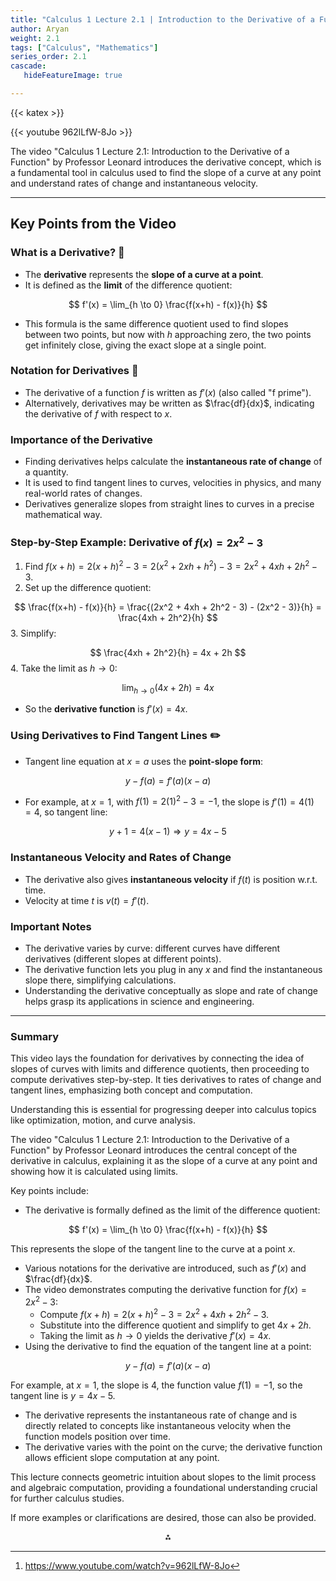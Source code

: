 ```yaml
---
title: "Calculus 1 Lecture 2.1 | Introduction to the Derivative of a Function"
author: Aryan
weight: 2.1
tags: ["Calculus", "Mathematics"]
series_order: 2.1
cascade:
   hideFeatureImage: true

---
```


{{< katex >}}

{{< youtube 962lLfW-8Jo >}}

The video "Calculus 1 Lecture 2.1: Introduction to the Derivative of a Function" by Professor Leonard introduces the derivative concept, which is a fundamental tool in calculus used to find the slope of a curve at any point and understand rates of change and instantaneous velocity.

***

## Key Points from the Video

### What is a Derivative? 🧮

- The **derivative** represents the **slope of a curve at a point**.
- It is defined as the **limit** of the difference quotient:

$$
f'(x) = \lim_{h \to 0} \frac{f(x+h) - f(x)}{h}
$$
- This formula is the same difference quotient used to find slopes between two points, but now with $h$ approaching zero, the two points get infinitely close, giving the exact slope at a single point.


### Notation for Derivatives 📝

- The derivative of a function $f$ is written as $f'(x)$ (also called "f prime").
- Alternatively, derivatives may be written as $\frac{df}{dx}$, indicating the derivative of $f$ with respect to $x$.


### Importance of the Derivative

- Finding derivatives helps calculate the **instantaneous rate of change** of a quantity.
- It is used to find tangent lines to curves, velocities in physics, and many real-world rates of changes.
- Derivatives generalize slopes from straight lines to curves in a precise mathematical way.


### Step-by-Step Example: Derivative of $f(x) = 2x^2 - 3$

1. Find $f(x+h) = 2(x+h)^2 - 3 = 2(x^2 + 2xh + h^2) - 3 = 2x^2 + 4xh + 2h^2 - 3$.
2. Set up the difference quotient:

$$
\frac{f(x+h) - f(x)}{h} = \frac{(2x^2 + 4xh + 2h^2 - 3) - (2x^2 - 3)}{h} = \frac{4xh + 2h^2}{h}
$$
3. Simplify:

$$
\frac{4xh + 2h^2}{h} = 4x + 2h
$$
4. Take the limit as $h \to 0$:

$$
\lim_{h \to 0} (4x + 2h) = 4x
$$

- So the **derivative function** is $f'(x) = 4x$.


### Using Derivatives to Find Tangent Lines ✏️

- Tangent line equation at $x = a$ uses the **point-slope form**:

$$
y - f(a) = f'(a)(x - a)
$$
- For example, at $x=1$, with $f(1) = 2(1)^2 - 3 = -1$, the slope is $f'(1) = 4(1) = 4$, so tangent line:

$$
y + 1 = 4(x - 1) \Rightarrow y = 4x - 5
$$


### Instantaneous Velocity and Rates of Change

- The derivative also gives **instantaneous velocity** if $f(t)$ is position w.r.t. time.
- Velocity at time $t$ is $v(t) = f'(t)$.


### Important Notes

- The derivative varies by curve: different curves have different derivatives (different slopes at different points).
- The derivative function lets you plug in any $x$ and find the instantaneous slope there, simplifying calculations.
- Understanding the derivative conceptually as slope and rate of change helps grasp its applications in science and engineering.

***

### Summary

This video lays the foundation for derivatives by connecting the idea of slopes of curves with limits and difference quotients, then proceeding to compute derivatives step-by-step. It ties derivatives to rates of change and tangent lines, emphasizing both concept and computation.

Understanding this is essential for progressing deeper into calculus topics like optimization, motion, and curve analysis.

The video "Calculus 1 Lecture 2.1: Introduction to the Derivative of a Function" by Professor Leonard introduces the central concept of the derivative in calculus, explaining it as the slope of a curve at any point and showing how it is calculated using limits.

Key points include:

- The derivative is formally defined as the limit of the difference quotient:

$$
f'(x) = \lim_{h \to 0} \frac{f(x+h) - f(x)}{h}
$$

This represents the slope of the tangent line to the curve at a point $x$.
- Various notations for the derivative are introduced, such as $f'(x)$ and $\frac{df}{dx}$.
- The video demonstrates computing the derivative function for $f(x) = 2x^2 - 3$:
    - Compute $f(x+h) = 2(x+h)^2 - 3 = 2x^2 + 4xh + 2h^2 - 3$.
    - Substitute into the difference quotient and simplify to get $4x + 2h$.
    - Taking the limit as $h \to 0$ yields the derivative $f'(x) = 4x$.
- Using the derivative to find the equation of the tangent line at a point:

$$
y - f(a) = f'(a)(x - a)
$$

For example, at $x=1$, the slope is $4$, the function value $f(1) = -1$, so the tangent line is $y = 4x - 5$.
- The derivative represents the instantaneous rate of change and is directly related to concepts like instantaneous velocity when the function models position over time.
- The derivative varies with the point on the curve; the derivative function allows efficient slope computation at any point.

This lecture connects geometric intuition about slopes to the limit process and algebraic computation, providing a foundational understanding crucial for further calculus studies.

If more examples or clarifications are desired, those can also be provided.
<span style="display:none">[^1]</span>

<div style="text-align: center">⁂</div>

[^1]: https://www.youtube.com/watch?v=962lLfW-8Jo

